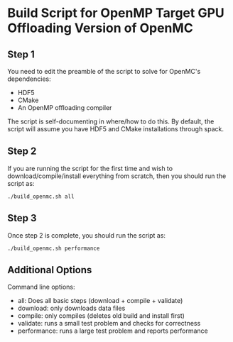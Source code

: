 # Build Script for OpenMP Target GPU Offloading Version of OpenMC

## Step 1

You need to edit the preamble of the script to solve for OpenMC's dependencies:

- HDF5
- CMake
- An OpenMP offloading compiler

The script is self-documenting in where/how to do this. By default, the script
will assume you have HDF5 and CMake installations through spack.

## Step 2

If you are running the script for the first time and wish to download/compile/install
everything from scratch, then you should run the script as:

```
./build_openmc.sh all
```

## Step 3

Once step 2 is complete, you should run the script as:

```
./build_openmc.sh performance
```

## Additional Options

Command line options:
- all: Does all basic steps (download + compile + validate)
- download: only downloads data files
- compile: only compiles (deletes old build and install first)
- validate: runs a small test problem and checks for correctness
- performance: runs a large test problem and reports performance
